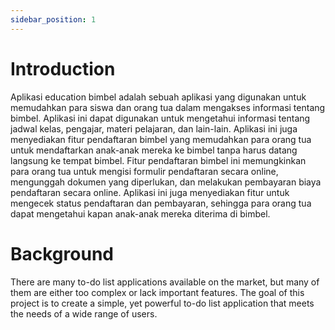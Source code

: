 ```yaml
---
sidebar_position: 1
---
```


# Introduction

Aplikasi education bimbel adalah sebuah aplikasi yang digunakan untuk memudahkan para siswa dan orang tua dalam mengakses informasi tentang bimbel. Aplikasi ini dapat digunakan untuk mengetahui informasi tentang jadwal kelas, pengajar, materi pelajaran, dan lain-lain. Aplikasi ini juga menyediakan fitur pendaftaran bimbel yang memudahkan para orang tua untuk mendaftarkan anak-anak mereka ke bimbel tanpa harus datang langsung ke tempat bimbel. Fitur pendaftaran bimbel ini memungkinkan para orang tua untuk mengisi formulir pendaftaran secara online, mengunggah dokumen yang diperlukan, dan melakukan pembayaran biaya pendaftaran secara online. Aplikasi ini juga menyediakan fitur untuk mengecek status pendaftaran dan pembayaran, sehingga para orang tua dapat mengetahui kapan anak-anak mereka diterima di bimbel.

# Background

There are many to-do list applications available on the market, but many of them are either too complex or lack important features. The goal of this project is to create a simple, yet powerful to-do list application that meets the needs of a wide range of users.